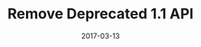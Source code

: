 ---
layout: default
title: Remove Deprecated 1.1 API
modal-id: 5
date: 2017-03-13
img: 
icon: icons8.com-Remove-Property-64.png
alt: 
project-date: 2017 Mar
#client: Start Bootstrap
#category: Web Development
description: <b>1.1 API and legacy event notification format won't be supported in the 2.0.0 release.</b> <br><br> Maybe you've known that deprecated 1.1 API will be not supported in the RackHD 2.0.0 release. There are situations where continuing to maintain the deprecated API creates too high a burden for both API developers and clients&#58 the code bloat of keeping old implementations, the added complexity of multiple redundant APIs, etc. <br>  <br> Together with deprecated 1.1 API not supported, legacy RackHD asynchronous event notification payload format will also not be supported in the 2.0.0 release. some information FYR&#58 <br>  <ul align="left"> <li>the new format and more details are described at <a href="http://rackhd.readthedocs.io/en/latest/rackhd/event_notification.html"><font size="3"><u>event_notification</u><font></a> </li> <li>If you're using RackHD 1.x.x release or older versions, it won't be impacted.</li> <li>If you want to change to use 2.0.0 release, a 'version' field could be used for event notification backward compatibility in the future.</li></ul> <br /> <br /> <p align="left"> This change will take effect in RackHD 2.0.0 release. </p>

---